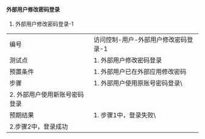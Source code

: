 #### 外部用户修改密码登录

1. 外部用户修改密码登录-1

|||
| ---- | ---- |
| 编号 | 访问控制-用户-外部用户修改密码登录-1 |
| 测试点 | 1. 外部用户修改密码登录 |
| 预置条件 |1. 外部用户已在外部应用修改密码|
| 步骤 | 1. 外部用户使用原账号密码登录\
2. 外部用户使用新账号密码登录|
| 预期结果 | 1. 步骤1中，登录失败\
2.步骤2中，登录成功 |